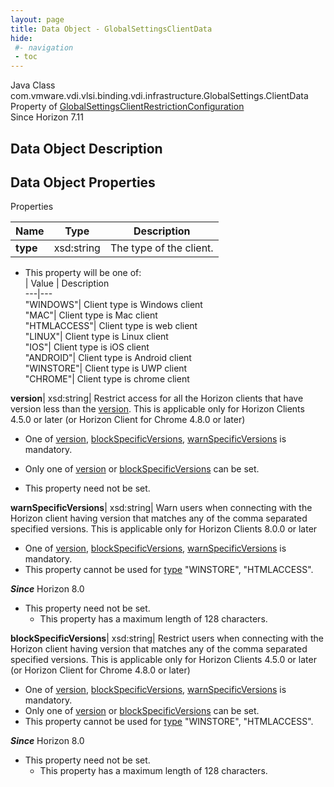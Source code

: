 ```yaml
---
layout: page
title: Data Object - GlobalSettingsClientData
hide:
 #- navigation
 - toc
---
```






Java Class
    com.vmware.vdi.vlsi.binding.vdi.infrastructure.GlobalSettings.ClientData  
Property of
     [GlobalSettingsClientRestrictionConfiguration](vdi.infrastructure.GlobalSettings.ClientRestrictionConfiguration.md#field_detail)  
Since 
    Horizon 7.11

## Data Object Description 

## Data Object Properties

Properties

Name |  Type |  Description   
---|---|---  
**type**|  xsd:string|  The type of the client.   


  * This property will be one of:  
|  Value |  Description   
---|---  
"WINDOWS"| Client type is Windows client  
"MAC"| Client type is Mac client  
"HTMLACCESS"| Client type is web client  
"LINUX"| Client type is Linux client  
"IOS"| Client type is iOS client  
"ANDROID"| Client type is Android client  
"WINSTORE"| Client type is UWP client  
"CHROME"| Client type is chrome client  

  
**version**|  xsd:string|  Restrict access for all the Horizon clients that have version less than the [version](vdi.infrastructure.GlobalSettings.ClientData.md#version). This is applicable only for Horizon Clients 4.5.0 or later (or Horizon Client for Chrome 4.8.0 or later) 

  * One of [version](vdi.infrastructure.GlobalSettings.ClientData.md#version), [blockSpecificVersions](vdi.infrastructure.GlobalSettings.ClientData.md#blockSpecificVersions), [warnSpecificVersions](vdi.infrastructure.GlobalSettings.ClientData.md#warnSpecificVersions) is mandatory.
  * Only one of [version](vdi.infrastructure.GlobalSettings.ClientData.md#version) or [blockSpecificVersions](vdi.infrastructure.GlobalSettings.ClientData.md#blockSpecificVersions) can be set.

  


* This property need not be set.

  
**warnSpecificVersions**|  xsd:string|  Warn users when connecting with the Horizon client having version that matches any of the comma separated specified versions. This is applicable only for Horizon Clients 8.0.0 or later 

  * One of [version](vdi.infrastructure.GlobalSettings.ClientData.md#version), [blockSpecificVersions](vdi.infrastructure.GlobalSettings.ClientData.md#blockSpecificVersions), [warnSpecificVersions](vdi.infrastructure.GlobalSettings.ClientData.md#warnSpecificVersions) is mandatory.
  * This property cannot be used for [type](vdi.infrastructure.GlobalSettings.ClientData.md#type) "WINSTORE", "HTMLACCESS".

**_Since_** Horizon 8.0  


* This property need not be set.
  * This property has a maximum length of 128 characters. 

  
**blockSpecificVersions**|  xsd:string|  Restrict users when connecting with the Horizon client having version that matches any of the comma separated specified versions. This is applicable only for Horizon Clients 4.5.0 or later (or Horizon Client for Chrome 4.8.0 or later) 

  * One of [version](vdi.infrastructure.GlobalSettings.ClientData.md#version), [blockSpecificVersions](vdi.infrastructure.GlobalSettings.ClientData.md#blockSpecificVersions), [warnSpecificVersions](vdi.infrastructure.GlobalSettings.ClientData.md#warnSpecificVersions) is mandatory.
  * Only one of [version](vdi.infrastructure.GlobalSettings.ClientData.md#version) or [blockSpecificVersions](vdi.infrastructure.GlobalSettings.ClientData.md#blockSpecificVersions) can be set.
  * This property cannot be used for [type](vdi.infrastructure.GlobalSettings.ClientData.md#type) "WINSTORE", "HTMLACCESS".

**_Since_** Horizon 8.0  


* This property need not be set.
  * This property has a maximum length of 128 characters. 

  
  
  
  
  
  

